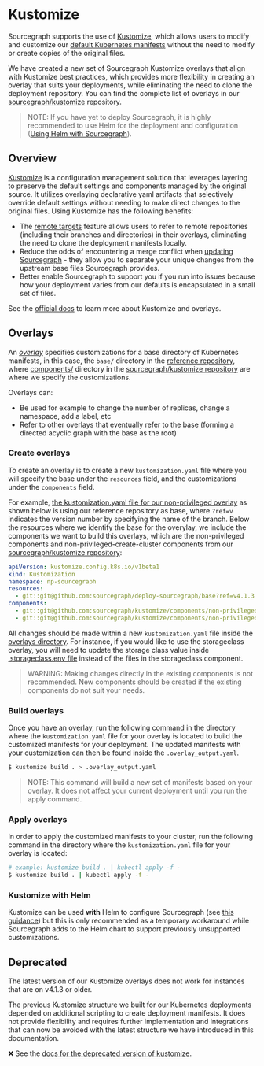 # Kustomize

Sourcegraph supports the use of [Kustomize](https://kustomize.io), which allows users to modify and customize our [default Kubernetes manifests](https://github.com/sourcegraph/deploy-sourcegraph/tree/master/base) without the need to modify or create copies of the original files.

We have created a new set of Sourcegraph Kustomize overlays that align with Kustomize best practices, which provides more flexibility in creating an overlay that suits your deployments, while eliminating the need to clone the deployment repository. You can find the complete list of overlays in our [sourcegraph/kustomize](https://github.com/sourcegraph/kustomize) repository.

> NOTE: If you have yet to deploy Sourcegraph, it is highly recommended to use Helm for the deployment and configuration ([Using Helm with Sourcegraph](helm.md)).

## Overview

[Kustomize](https://kustomize.io) is a configuration management solution that leverages layering to preserve the default settings and components managed by the original source. It utilizes overlaying declarative yaml artifacts that selectively override default settings without needing to make direct changes to the original files. Using Kustomize has the following benefits:

- The [remote targets](https://github.com/kubernetes-sigs/kustomize/blob/master/examples/remoteBuild.md) feature allows users to refer to remote repositories (including their branches and directories) in their overlays, eliminating the need to clone the deployment manifests locally.
- Reduce the odds of encountering a merge conflict when [updating Sourcegraph](../update.md) - they allow you to separate your unique changes from the upstream base files Sourcegraph provides.
- Better enable Sourcegraph to support you if you run into issues because how your deployment varies from our defaults is encapsulated in a small set of files.

See the [official docs](https://kubernetes.io/docs/tasks/manage-kubernetes-objects/kustomization/#overview-of-kustomize) to learn more about Kustomize and overlays.

## Overlays

An [*overlay*](https://kubernetes.io/docs/tasks/manage-kubernetes-objects/kustomization/#bases-and-overlays) specifies customizations for a base directory of Kubernetes manifests, in this case, the `base/` directory in the [reference repository](https://github.com/sourcegraph/deploy-sourcegraph/tree/master/base), where [components/](https://github.com/sourcegraph/kustomize/tree/main/components) directory in the [sourcegraph/kustomize repository](https://github.com/sourcegraph/kustomize) are where we specify the customizations.

Overlays can:

- Be used for example to change the number of replicas, change a namespace, add a label, etc
- Refer to other overlays that eventually refer to the base (forming a directed acyclic graph with the base as the root)
  
### Create overlays

To create an overlay is to create a new `kustomization.yaml` file where you will specify the base under the `resources` field, and the customizations under the `components` field.

For example, [the kustomization.yaml file for our non-privileged overlay](https://sourcegraph.com/github.com/sourcegraph/kustomize@main/-/blob/overlays/non-privileged/kustomization.yaml?L10) as shown below is using our reference repository as base, where `?ref=v` indicates the version number by specifying the name of the branch. Below the resources where we identify the base for the overylay, we include the components we want to build this overlays, which are the non-privileged components and non-privileged-create-cluster components from our [sourcegraph/kustomize repository](https://github.com/sourcegraph/kustomize):

```yaml
apiVersion: kustomize.config.k8s.io/v1beta1
kind: Kustomization
namespace: np-sourcegraph
resources:
  - git::git@github.com:sourcegraph/deploy-sourcegraph/base?ref=v4.1.3
components:
  - git::git@github.com:sourcegraph/kustomize/components/non-privileged
  - git::git@github.com:sourcegraph/kustomize/components/non-privileged-create-cluster
```

All changes should be made within a new `kustomization.yaml` file inside the [overlays directory](https://github.com/sourcegraph/kustomize/tree/main/overlays). For instance, if you would like to use the storageclass overlay, you will need to update the storage class value inside [.storageclass.env file](https://github.com/sourcegraph/kustomize/tree/main/overlays/storageclass/.storageclass.env) instead of the files in the storageclass component.

> WARNING: Making changes directly in the existing components is not recommended. New components should be created if the existing components do not suit your needs.

### Build overlays

Once you have an overlay, run the following command in the directory where the `kustomization.yaml` file for your overlay is located to build the customized manifests for your deployment. The updated manifests with your customization can then be found inside the `.overlay_output.yaml`.

```bash
$ kustomize build . > .overlay_output.yaml
```

> NOTE: This command will build a new set of manifests based on your overlay. It does not affect your current deployment until you run the apply command.

### Apply overlays

In order to apply the customized manifests to your cluster, run the following command in the directory where the `kustomization.yaml` file for your overlay is located:

```bash
# example: kustomize build . | kubectl apply -f -
$ kustomize build . | kubectl apply -f -
```

### Kustomize with Helm

Kustomize can be used **with** Helm to configure Sourcegraph (see [this guidance](helm.md#integrate-kustomize-with-helm-chart)) but this is only recommended as a temporary workaround while Sourcegraph adds to the Helm chart to support previously unsupported customizations.

## Deprecated

The latest version of our Kustomize overlays does not work for instances that are on v4.1.3 or older.

The previous Kustomize structure we built for our Kubernetes deployments depended on additional scripting to create deployment manifests. It does not provide flexibility and requires further implementation and integrations that can now be avoided with the latest structure we have introduced in this documentation. 

❌ See the [docs for the deprecated version of kustomize](deprecated.md).
